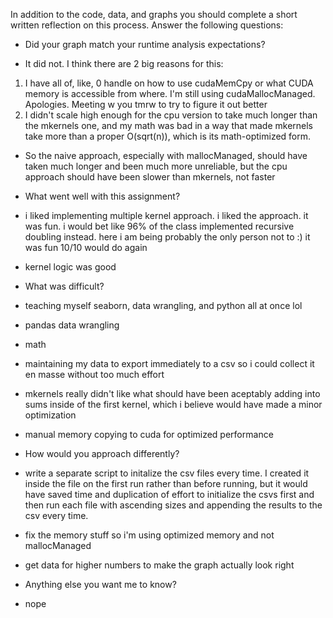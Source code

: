 In addition to the code, data, and graphs you should complete a short
written reflection on this process.
Answer the following questions:

- Did your graph match your runtime analysis expectations?

 - It did not. I think there are 2 big reasons for this:
  1. I have all of, like, 0 handle on how to use cudaMemCpy or what CUDA memory is accessible from where. I'm still using cudaMallocManaged. Apologies. Meeting w you tmrw to try to figure it out better
  2. I didn't scale high enough for the cpu version to take much longer than the mkernels one, and my math was bad in a way that made mkernels take more than a proper O(sqrt(n)), which is its math-optimized form.
 - So the naive approach, especially with mallocManaged, should have taken much longer and been much more unreliable, but the cpu approach should have been slower than mkernels, not faster

- What went well with this assignment?
 - i liked implementing multiple kernel approach. i liked the approach. it was fun. i would bet like 96% of the class implemented recursive doubling instead. here i am being probably the only person not to :) it was fun 10/10 would do again
 - kernel logic was good
- What was difficult?
 - teaching myself seaborn, data wrangling, and python all at once lol
 - pandas data wrangling
 - math
 - maintaining my data to export immediately to a csv so i could collect it en masse without too much effort
 - mkernels really didn't like what should have been aceptably adding into sums inside of the first kernel, which i believe would have made a minor optimization
 - manual memory copying to cuda for optimized performance
- How would you approach differently?
 - write a separate script to initalize the csv files every time. I created it inside the file on the first run rather than before running, but it would have saved time and duplication of effort to initialize the csvs first and then run each file with ascending sizes and appending the results to the csv every time.
 - fix the memory stuff so i'm using optimized memory and not mallocManaged
 - get data for higher numbers to make the graph actually look right
- Anything else you want me to know?
 - nope